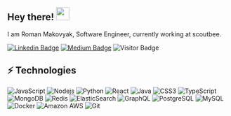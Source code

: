 ## Hey there! <img src="https://raw.githubusercontent.com/aemmadi/aemmadi/master/wave.gif" width="30px">

I am Roman Makovyak, Software Engineer, currently working at scoutbee. 

[![Linkedin Badge](https://img.shields.io/badge/-romanmakovyak-blue?style=flat-square&logo=Linkedin&logoColor=white&link=https://www.linkedin.com/in/roman-makovyak/)](https://www.linkedin.com/in/roman-makovyak/)
[![Medium Badge](https://img.shields.io/badge/codementor-%40rmakovyak-blue)](https://www.codementor.io/@rmakovyak)
![Visitor Badge](https://visitor-badge.laobi.icu/badge?page_id=rmakovyak.rmakovyak)


## ⚡ Technologies

![JavaScript](https://img.shields.io/badge/-JavaScript-black?style=flat-square&logo=javascript)
![Nodejs](https://img.shields.io/badge/-Nodejs-black?style=flat-square&logo=Node.js)
![Python](https://img.shields.io/badge/-Python-black?style=flat-square&logo=Python)
![React](https://img.shields.io/badge/-React-black?style=flat-square&logo=react)
![Java](https://img.shields.io/badge/-java-E34A86?style=flat-square&logo=java)
![CSS3](https://img.shields.io/badge/-CSS3-1572B6?style=flat-square&logo=css3)
![TypeScript](https://img.shields.io/badge/-TypeScript-007ACC?style=flat-square&logo=typescript)
![MongoDB](https://img.shields.io/badge/-MongoDB-black?style=flat-square&logo=mongodb)
![Redis](https://img.shields.io/badge/-Redis-black?style=flat-square&logo=Redis)
![ElasticSearch](https://img.shields.io/badge/-ElasticSearch-005571?style=flat-square&logo=elasticsearch)
![GraphQL](https://img.shields.io/badge/-GraphQL-E10098?style=flat-square&logo=graphql)
![PostgreSQL](https://img.shields.io/badge/-PostgreSQL-336791?style=flat-square&logo=postgresql)
![MySQL](https://img.shields.io/badge/-MySQL-black?style=flat-square&logo=mysql)
![Docker](https://img.shields.io/badge/-Docker-black?style=flat-square&logo=docker)
![Amazon AWS](https://img.shields.io/badge/Amazon%20AWS-232F3E?style=flat-square&logo=amazon-aws)
![Git](https://img.shields.io/badge/-Git-black?style=flat-square&logo=git)



